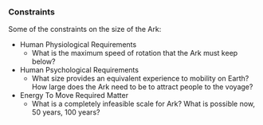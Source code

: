 ### Constraints
Some of the constraints on the size of the Ark:
  - Human Physiological Requirements
    - What is the maximum speed of rotation that the Ark must keep below?
  - Human Psychological Requirements
    - What size provides an equivalent experience to mobility on Earth? 
      How large does the Ark need to be to attract people to the voyage?
  - Energy To Move Required Matter
    - What is a completely infeasible scale for Ark?
      What is possible now, 50 years, 100 years?
